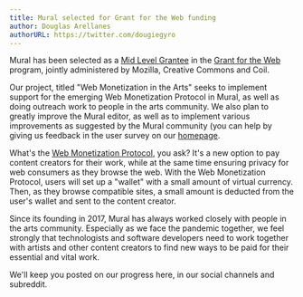 ```yaml
---
title: Mural selected for Grant for the Web funding
author: Douglas Arellanes
authorURL: https://twitter.com/dougiegyro
---
```


Mural has been selected as a <a href="https://www.grantfortheweb.org/blog/2020-mid-grantees" target="_blank" rel="noopener noreferrer">Mid Level Grantee</a> in the <a href="https://www.grantfortheweb.org" target="_blank" rel="noopener nofollow noreferrer">Grant for the Web</a> program, jointly administered by Mozilla, Creative Commons and Coil.

Our project, titled "Web Monetization in the Arts" seeks to implement support for the emerging Web Monetization Protocol in Mural, as well as doing outreach work to people in the arts community. We also plan to greatly improve the Mural editor, as well as to implement various improvements as suggested by the Mural community (you can help by giving us feedback in the user survey on our <a href="/">homepage</a>.

<!--truncate-->

What's the <a href="https://webmonetization.org" target="_blank" rel="noopener nofollow noreferrer">Web Monetization Protocol</a>, you ask? It's a new option to pay content creators for their work, while at the same time ensuring privacy for web consumers as they browse the web. With the Web Monetization Protocol, users will set up a "wallet" with a small amount of virtual currency. Then, as they browse compatible sites, a small amount is deducted from the user's wallet and sent to the content creator.

Since its founding in 2017, Mural has always worked closely with people in the arts community. Especially as we face the pandemic together, we feel strongly that technologists and software developers need to work together with artists and other content creators to find new ways to be paid for their essential and vital work.

We'll keep you posted on our progress here, in our social channels and subreddit.
